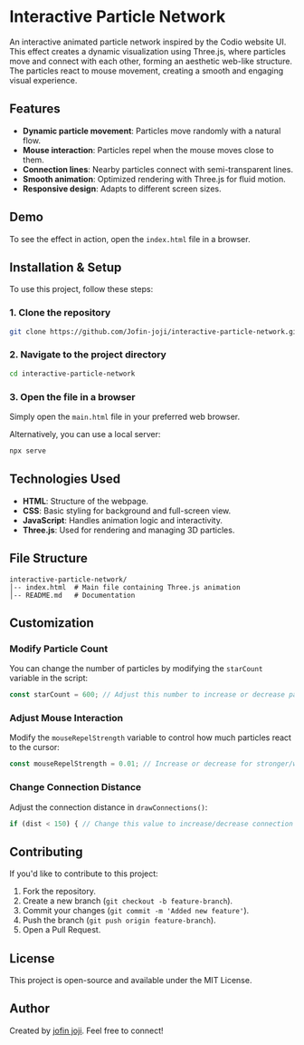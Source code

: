 # Interactive Particle Network

An interactive animated particle network inspired by the Codio website UI. This effect creates a dynamic visualization using Three.js, where particles move and connect with each other, forming an aesthetic web-like structure. The particles react to mouse movement, creating a smooth and engaging visual experience.

## Features

- **Dynamic particle movement**: Particles move randomly with a natural flow.
- **Mouse interaction**: Particles repel when the mouse moves close to them.
- **Connection lines**: Nearby particles connect with semi-transparent lines.
- **Smooth animation**: Optimized rendering with Three.js for fluid motion.
- **Responsive design**: Adapts to different screen sizes.

## Demo

To see the effect in action, open the `index.html` file in a browser.

## Installation & Setup

To use this project, follow these steps:

### 1. Clone the repository

```sh
git clone https://github.com/Jofin-joji/interactive-particle-network.git
```

### 2. Navigate to the project directory

```sh
cd interactive-particle-network
```

### 3. Open the file in a browser

Simply open the `main.html` file in your preferred web browser.

Alternatively, you can use a local server:

```sh
npx serve
```

## Technologies Used

- **HTML**: Structure of the webpage.
- **CSS**: Basic styling for background and full-screen view.
- **JavaScript**: Handles animation logic and interactivity.
- **Three.js**: Used for rendering and managing 3D particles.

## File Structure

```
interactive-particle-network/
│-- index.html  # Main file containing Three.js animation
│-- README.md   # Documentation
```

## Customization

### Modify Particle Count

You can change the number of particles by modifying the `starCount` variable in the script:

```js
const starCount = 600; // Adjust this number to increase or decrease particles
```

### Adjust Mouse Interaction

Modify the `mouseRepelStrength` variable to control how much particles react to the cursor:

```js
const mouseRepelStrength = 0.01; // Increase or decrease for stronger/weaker repulsion
```

### Change Connection Distance

Adjust the connection distance in `drawConnections()`:

```js
if (dist < 150) { // Change this value to increase/decrease connection range
```

## Contributing

If you'd like to contribute to this project:

1. Fork the repository.
2. Create a new branch (`git checkout -b feature-branch`).
3. Commit your changes (`git commit -m 'Added new feature'`).
4. Push the branch (`git push origin feature-branch`).
5. Open a Pull Request.

## License

This project is open-source and available under the MIT License.

## Author

Created by [jofin joji](https://github.com/Jofin-joji). Feel free to connect!
